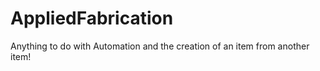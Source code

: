 AppliedFabrication
==================

Anything to do with Automation and the creation of an item from another item!
